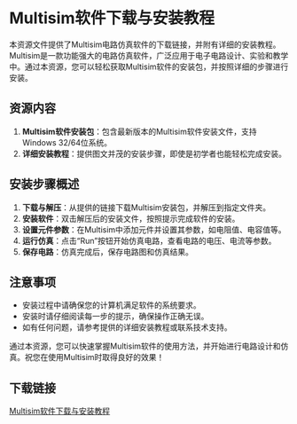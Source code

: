 # Multisim软件下载与安装教程

本资源文件提供了Multisim电路仿真软件的下载链接，并附有详细的安装教程。Multisim是一款功能强大的电路仿真软件，广泛应用于电子电路设计、实验和教学中。通过本资源，您可以轻松获取Multisim软件的安装包，并按照详细的步骤进行安装。

## 资源内容

1. **Multisim软件安装包**：包含最新版本的Multisim软件安装文件，支持Windows 32/64位系统。
2. **详细安装教程**：提供图文并茂的安装步骤，即使是初学者也能轻松完成安装。

## 安装步骤概述

1. **下载与解压**：从提供的链接下载Multisim安装包，并解压到指定文件夹。
2. **安装软件**：双击解压后的安装文件，按照提示完成软件的安装。
3. **设置元件参数**：在Multisim中添加元件并设置其参数，如电阻值、电容值等。
4. **运行仿真**：点击“Run”按钮开始仿真电路，查看电路的电压、电流等参数。
5. **保存电路**：仿真完成后，保存电路图和仿真结果。

## 注意事项

- 安装过程中请确保您的计算机满足软件的系统要求。
- 安装时请仔细阅读每一步的提示，确保操作正确无误。
- 如有任何问题，请参考提供的详细安装教程或联系技术支持。

通过本资源，您可以快速掌握Multisim软件的使用方法，并开始进行电路设计和仿真。祝您在使用Multisim时取得良好的效果！

## 下载链接

[Multisim软件下载与安装教程](https://pan.quark.cn/s/7b67b9bf549c)